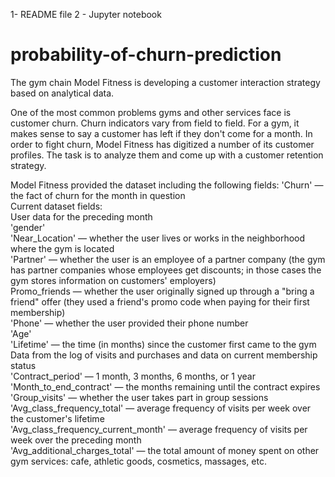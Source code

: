 1- README file
2 - Jupyter notebook

# probability-of-churn-prediction
The gym chain Model Fitness is developing a customer interaction strategy based on analytical data.

One of the most common problems gyms and other services face is customer churn.
Churn indicators vary from field to field.
For a gym, it makes sense to say a customer has left if they don't come for a month.
In order to fight churn, Model Fitness has digitized a number of its customer profiles. The task is to analyze them and come up with a customer retention strategy.

Model Fitness provided the dataset including the following fields:
'Churn' — the fact of churn for the month in question <br>
Current dataset fields:<br>
User data for the preceding month<br>
'gender'<br>
'Near_Location' — whether the user lives or works in the neighborhood where the gym is located<br>
'Partner' — whether the user is an employee of a partner company (the gym has partner companies whose employees get discounts; in those cases the gym stores information on customers' employers)<br>
Promo_friends — whether the user originally signed up through a "bring a friend" offer (they used a friend's promo code when paying for their first membership)<br>
'Phone' — whether the user provided their phone number<br>
'Age'<br>
'Lifetime' — the time (in months) since the customer first came to the gym<br>
Data from the log of visits and purchases and data on current membership status<br>
'Contract_period' — 1 month, 3 months, 6 months, or 1 year<br>
'Month_to_end_contract' — the months remaining until the contract expires<br>
'Group_visits' — whether the user takes part in group sessions<br>
'Avg_class_frequency_total' — average frequency of visits per week over the customer's lifetime<br>
'Avg_class_frequency_current_month' — average frequency of visits per week over the preceding month<br>
'Avg_additional_charges_total' — the total amount of money spent on other gym services: cafe, athletic goods, cosmetics, massages, etc.<br>
